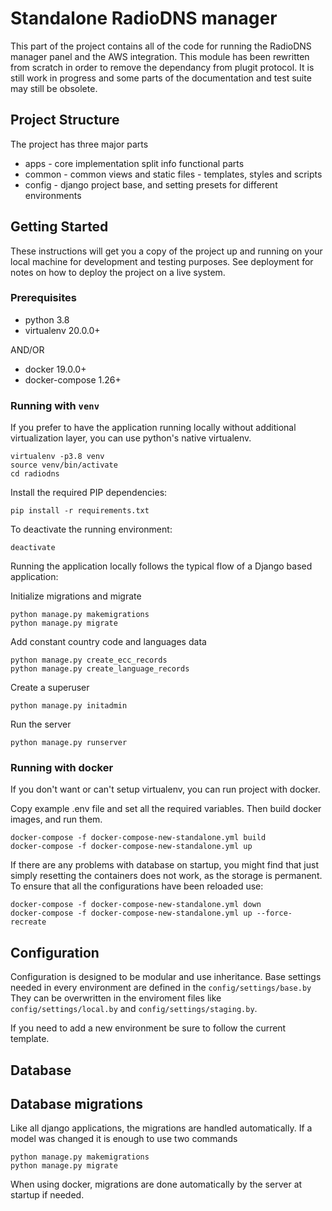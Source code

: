 # Standalone RadioDNS manager

This part of the project contains all of the code for running the RadioDNS manager panel and the AWS integration. 
This module has been rewritten from scratch in order to remove the dependancy from plugit protocol. 
It is still work in progress and some parts of the documentation and test suite may still be obsolete.

## Project Structure
The project has three major parts
* apps - core implementation split info functional parts 
* common - common views and static files - templates, styles and scripts
* config - django project base, and setting presets for different environments

## Getting Started

These instructions will get you a copy of the project up and running on your local machine for development and
testing purposes. See deployment for notes on how to deploy the project on a live system.

### Prerequisites
- python 3.8
- virtualenv 20.0.0+

AND/OR

- docker 19.0.0+
- docker-compose 1.26+

### Running with `venv`

If you prefer to have the application running locally without additional virtualization layer, you can use python's native virtualenv.
```
virtualenv -p3.8 venv
source venv/bin/activate
cd radiodns
```
    
Install the required PIP dependencies:
```
pip install -r requirements.txt
```
    
To deactivate the running environment:
```
deactivate
```

Running the application locally follows the typical flow of a Django based application:

Initialize migrations and migrate
```
python manage.py makemigrations
python manage.py migrate
```
Add constant country code and languages data
```
python manage.py create_ecc_records
python manage.py create_language_records
```

Create a superuser 
```
python manage.py initadmin 
```
Run the server
```
python manage.py runserver
```
### Running with docker
If you don't want or can't setup virtualenv, you can run project with docker.

Copy example .env file and set all the required variables. Then build docker images, and run them. 
```
docker-compose -f docker-compose-new-standalone.yml build
docker-compose -f docker-compose-new-standalone.yml up
```
If there are any problems with database on startup, you might find that just simply resetting the containers does not work, as the storage is permanent.
To ensure that all the configurations have been reloaded use:
```
docker-compose -f docker-compose-new-standalone.yml down
docker-compose -f docker-compose-new-standalone.yml up --force-recreate
```

## Configuration
Configuration is designed to be modular and use inheritance. 
Base settings needed in every environment are defined in the `config/settings/base.by`
They can be overwritten in the enviroment files like `config/settings/local.by`
and `config/settings/staging.by`.

If you need to add a new environment be sure to follow the current template.

## Database

## Database migrations
Like all django applications, the migrations are handled automatically.
If a model was changed it is enough to use two commands
```
python manage.py makemigrations
python manage.py migrate
```

When using docker, migrations are done automatically by the server at startup if needed.


